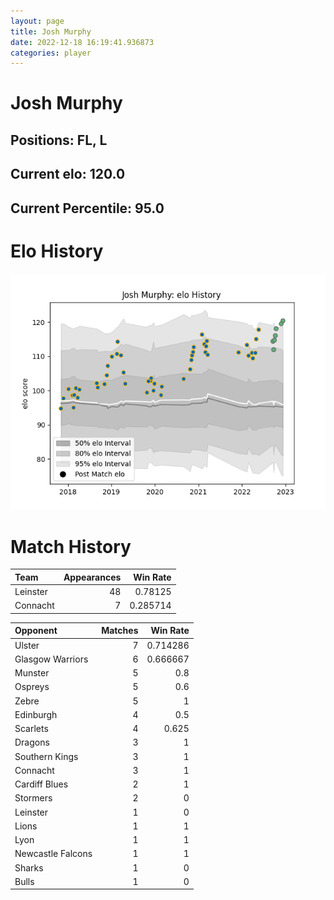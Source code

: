 ```yaml
---  
layout: page  
title: Josh Murphy  
date: 2022-12-18 16:19:41.936873  
categories: player  
---
```

# Josh Murphy

## Positions: FL, L

## Current elo: 120.0

## Current Percentile: 95.0

# Elo History


![elo history](history_JoshMurphy.png)
# Match History


| Team     |   Appearances |   Win Rate |
|:---------|--------------:|-----------:|
| Leinster |            48 |   0.78125  |
| Connacht |             7 |   0.285714 |

| Opponent          |   Matches |   Win Rate |
|:------------------|----------:|-----------:|
| Ulster            |         7 |   0.714286 |
| Glasgow Warriors  |         6 |   0.666667 |
| Munster           |         5 |   0.8      |
| Ospreys           |         5 |   0.6      |
| Zebre             |         5 |   1        |
| Edinburgh         |         4 |   0.5      |
| Scarlets          |         4 |   0.625    |
| Dragons           |         3 |   1        |
| Southern Kings    |         3 |   1        |
| Connacht          |         3 |   1        |
| Cardiff Blues     |         2 |   1        |
| Stormers          |         2 |   0        |
| Leinster          |         1 |   0        |
| Lions             |         1 |   1        |
| Lyon              |         1 |   1        |
| Newcastle Falcons |         1 |   1        |
| Sharks            |         1 |   0        |
| Bulls             |         1 |   0        |